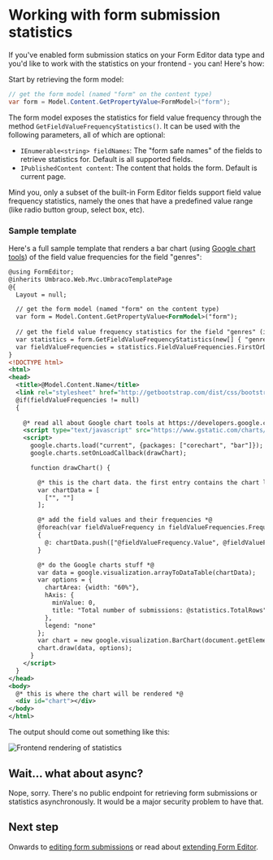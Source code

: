 # Working with form submission statistics
If you've enabled form submission statics on your Form Editor data type and you'd like to work with the statistics on your frontend - you can! Here's how:

Start by retrieving the form model:

```cs
// get the form model (named "form" on the content type)
var form = Model.Content.GetPropertyValue<FormModel>("form");
```

The form model exposes the statistics for field value frequency through the method `GetFieldValueFrequencyStatistics()`. It can be used with the following parameters, all of which are optional:

- `IEnumerable<string> fieldNames`: The "form safe names" of the fields to retrieve statistics for. Default is all supported fields.
- `IPublishedContent content`: The content that holds the form. Default is current page.

Mind you, only a subset of the built-in Form Editor fields support field value frequency statistics, namely the ones that have a predefined value range (like radio button group, select box, etc).

### Sample template
Here's a full sample template that renders a bar chart (using [Google chart tools](https://developers.google.com/chart/)) of the field value frequencies for the field "genres":

```xml
@using FormEditor;
@inherits Umbraco.Web.Mvc.UmbracoTemplatePage
@{
  Layout = null;

  // get the form model (named "form" on the content type)
  var form = Model.Content.GetPropertyValue<FormModel>("form");
  
  // get the field value frequency statistics for the field "genres" (if it exists)  
  var statistics = form.GetFieldValueFrequencyStatistics(new[] { "genres" });
  var fieldValueFrequencies = statistics.FieldValueFrequencies.FirstOrDefault();
}
<!DOCTYPE html>
<html>
<head>
  <title>@Model.Content.Name</title>
  <link rel="stylesheet" href="http://getbootstrap.com/dist/css/bootstrap.min.css" />
  @if(fieldValueFrequencies != null)
  {
    
    @* read all about Google chart tools at https://developers.google.com/chart/ *@
    <script type="text/javascript" src="https://www.gstatic.com/charts/loader.js"></script>
    <script>
      google.charts.load("current", {packages: ["corechart", "bar"]});
      google.charts.setOnLoadCallback(drawChart);

      function drawChart() {

        @* this is the chart data. the first entry contains the chart legend - gonna leave that empty. *@
        var chartData = [
          ["", ""]
        ];

        @* add the field values and their frequencies *@
        @foreach(var fieldValueFrequency in fieldValueFrequencies.Frequencies)
        {
          @: chartData.push(["@fieldValueFrequency.Value", @fieldValueFrequency.Frequency]);
        }

        @* do the Google charts stuff *@
        var data = google.visualization.arrayToDataTable(chartData);
        var options = {
          chartArea: {width: "60%"},
          hAxis: {
            minValue: 0,
            title: "Total number of submissions: @statistics.TotalRows"
          },
          legend: "none"
        };
        var chart = new google.visualization.BarChart(document.getElementById("chart"));
        chart.draw(data, options);
      }
    </script>
  }
</head>
<body>
  @* this is where the chart will be rendered *@
  <div id="chart"></div>
</body>
</html>
```

The output should come out something like this:

![Frontend rendering of statistics](img/statistics.png)

## Wait... what about async?
Nope, sorry. There's no public endpoint for retrieving form submissions or statistics asynchronously. It would be a major security problem to have that.

## Next step
Onwards to [editing form submissions](submissions_edit.md) or read about [extending Form Editor](extend.md).